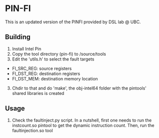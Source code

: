 # PIN-FI

This is an updated version of the PINFI provided by DSL lab @ UBC.

## Building
1. Install Intel Pin
2. Copy the tool directory (pin-fi) to <pin root>/source/tools
3. Edit the 'utils.h' to select the fault targets
  - FI_SRC_REG: source registers
  - FI_DST_REG: destination registers
  - FI_DST_MEM: destination memory location
3. Chdir to that and do 'make', the obj-intel64 folder with the
pintools' shared libraries is created

## Usage
1. Check the faultinject.py script. In a nutshell, first one needs
to run the instcount.so pintool to get the dynamic instruction count.
Then, run the faultinjection.so tool

